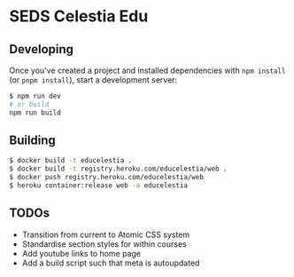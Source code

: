 # SEDS Celestia Edu

## Developing

Once you've created a project and installed dependencies with `npm install` (or `pnpm install`), start a development server:

```bash
$ npm run dev
# or build
npm run build
```

## Building

```bash
$ docker build -t educelestia .
$ docker build -t registry.heroku.com/educelestia/web .
$ docker push registry.heroku.com/educelestia/web
$ heroku container:release web -a educelestia
```

## TODOs
- Transition from current to Atomic CSS system
- Standardise section styles for within courses
- Add youtube links to home page
- Add a build script such that meta is autoupdated